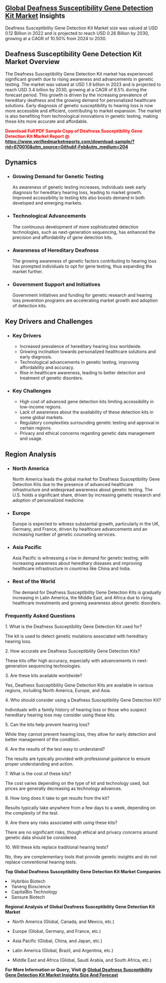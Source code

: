 <h2><a href="https://www.verifiedmarketreports.com/download-sample/?rid=670010&amp;utm_source=Githubf&amp;utm_medium=204" target="_blank">Global Deafness Susceptibility Gene Detection Kit Market</a> Insights</h2><p>Deafness Susceptibility Gene Detection Kit Market size was valued at USD 0.12 Billion in 2022 and is projected to reach USD 0.26 Billion by 2030, growing at a CAGR of 10.50% from 2024 to 2030.</p><p> <h2>Deafness Susceptibility Gene Detection Kit Market Overview</h2> <p>The Deafness Susceptibility Gene Detection Kit market has experienced significant growth due to rising awareness and advancements in genetic testing. The market was valued at USD 1.9 billion in 2023 and is projected to reach USD 3.4 billion by 2030, growing at a CAGR of 8.5% during the forecast period. This growth is driven by the increasing prevalence of hereditary deafness and the growing demand for personalized healthcare solutions. Early diagnosis of genetic susceptibility to hearing loss is now more accessible and efficient, contributing to market expansion. The market is also benefiting from technological innovations in genetic testing, making these kits more accurate and affordable.</p> <p><strong><p><span class=""><span style="color: #ff0000;"><strong>Download Full PDF Sample Copy of Deafness Susceptibility Gene Detection Kit Market Report</strong> @ </span><a href="https://www.verifiedmarketreports.com/download-sample/?rid=670010&amp;utm_source=Githubf-Feb&amp;utm_medium=204" target="_blank">https://www.verifiedmarketreports.com/download-sample/?rid=670010&amp;utm_source=Githubf-Feb&amp;utm_medium=204</a></span></p></strong></p> <h2>Dynamics</h2> <ul> <li><h3>Growing Demand for Genetic Testing</h3> As awareness of genetic testing increases, individuals seek early diagnosis for hereditary hearing loss, leading to market growth. Improved accessibility to testing kits also boosts demand in both developed and emerging markets.</li> <li><h3>Technological Advancements</h3> The continuous development of more sophisticated detection technologies, such as next-generation sequencing, has enhanced the precision and affordability of gene detection kits.</li> <li><h3>Awareness of Hereditary Deafness</h3> The growing awareness of genetic factors contributing to hearing loss has prompted individuals to opt for gene testing, thus expanding the market further.</li> <li><h3>Government Support and Initiatives</h3> Government initiatives and funding for genetic research and hearing loss prevention programs are accelerating market growth and adoption of detection kits.</li> </ul> <h2>Key Drivers and Challenges</h2> <ul> <li><h3>Key Drivers</h3> <ul> <li>Increased prevalence of hereditary hearing loss worldwide.</li> <li>Growing inclination towards personalized healthcare solutions and early diagnosis.</li> <li>Technological advancements in genetic testing, improving affordability and accuracy.</li> <li>Rise in healthcare awareness, leading to better detection and treatment of genetic disorders.</li> </ul> </li> <li><h3>Key Challenges</h3> <ul> <li>High cost of advanced gene detection kits limiting accessibility in low-income regions.</li> <li>Lack of awareness about the availability of these detection kits in some global markets.</li> <li>Regulatory complexities surrounding genetic testing and approval in certain regions.</li> <li>Privacy and ethical concerns regarding genetic data management and usage.</li> </ul> </li> </ul> <h2>Region Analysis</h2> <ul> <li><h3>North America</h3> North America leads the global market for Deafness Susceptibility Gene Detection Kits due to the presence of advanced healthcare infrastructure and widespread awareness about genetic testing. The U.S. holds a significant share, driven by increasing genetic research and adoption of personalized medicine.</li> <li><h3>Europe</h3> Europe is expected to witness substantial growth, particularly in the UK, Germany, and France, driven by healthcare advancements and an increasing number of genetic counseling services.</li> <li><h3>Asia Pacific</h3> Asia Pacific is witnessing a rise in demand for genetic testing, with increasing awareness about hereditary diseases and improving healthcare infrastructure in countries like China and India.</li> <li><h3>Rest of the World</h3> The demand for Deafness Susceptibility Gene Detection Kits is gradually increasing in Latin America, the Middle East, and Africa due to rising healthcare investments and growing awareness about genetic disorders.</li> </ul> <h3>Frequently Asked Questions</h3> <p>1. What is the Deafness Susceptibility Gene Detection Kit used for?</p> <p>The kit is used to detect genetic mutations associated with hereditary hearing loss.</p> <p>2. How accurate are Deafness Susceptibility Gene Detection Kits?</p> <p>These kits offer high accuracy, especially with advancements in next-generation sequencing technologies.</p> <p>3. Are these kits available worldwide?</p> <p>Yes, Deafness Susceptibility Gene Detection Kits are available in various regions, including North America, Europe, and Asia.</p> <p>4. Who should consider using a Deafness Susceptibility Gene Detection Kit?</p> <p>Individuals with a family history of hearing loss or those who suspect hereditary hearing loss may consider using these kits.</p> <p>5. Can the kits help prevent hearing loss?</p> <p>While they cannot prevent hearing loss, they allow for early detection and better management of the condition.</p> <p>6. Are the results of the test easy to understand?</p> <p>The results are typically provided with professional guidance to ensure proper understanding and action.</p> <p>7. What is the cost of these kits?</p> <p>The cost varies depending on the type of kit and technology used, but prices are generally decreasing as technology advances.</p> <p>8. How long does it take to get results from the kit?</p> <p>Results typically take anywhere from a few days to a week, depending on the complexity of the test.</p> <p>9. Are there any risks associated with using these kits?</p> <p>There are no significant risks, though ethical and privacy concerns around genetic data should be considered.</p> <p>10. Will these kits replace traditional hearing tests?</p> <p>No, they are complementary tools that provide genetic insights and do not replace conventional hearing tests.</p> </p><p><strong>Top Global Deafness Susceptibility Gene Detection Kit Market Companies</strong></p><div data-test-id=""><p><li>Hybribio Biotech</li><li> Yaneng Bioscience</li><li> CapitalBio Technology</li><li> Sansure Biotech</li></p><div><strong>Regional Analysis of&nbsp;Global Deafness Susceptibility Gene Detection Kit Market</strong></div><ul><li dir="ltr"><p dir="ltr">North America&nbsp;(Global, Canada, and Mexico, etc.)</p></li><li dir="ltr"><p dir="ltr">Europe (Global, Germany, and France, etc.)</p></li><li dir="ltr"><p dir="ltr">Asia Pacific&nbsp;(Global, China, and Japan, etc.)</p></li><li dir="ltr"><p dir="ltr">Latin America&nbsp;(Global, Brazil, and Argentina, etc.)</p></li><li dir="ltr">Middle East and Africa&nbsp;(Global, Saudi Arabia, and South Africa, etc.)</li></ul><p><strong>For More Information or Query, Visit @&nbsp;</strong><strong><a href="https://www.verifiedmarketreports.com/product/deafness-susceptibility-gene-detection-kit-market/?utm_source=Githubf&amp;utm_medium=204" target="_blank">Global Deafness Susceptibility Gene Detection Kit Market Insights Size And Forecast</a></strong></p></div>
